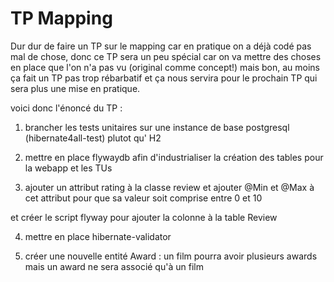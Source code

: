 # TP Mapping

Dur dur de faire un TP sur le mapping car en pratique on a déjà codé pas mal de chose, donc ce TP sera un peu spécial
car on va mettre des choses en place que l'on n'a pas vu (original comme concept!) mais bon,
au moins ça fait un TP pas trop rébarbatif et ça nous servira pour le prochain TP qui sera plus une mise en pratique.

voici donc l'énoncé du TP :

1) brancher les tests unitaires sur une instance de base postgresql (hibernate4all-test) plutot qu' H2

2) mettre en place flywaydb afin d'industrialiser la création des tables pour la webapp et les TUs

3) ajouter un attribut rating à la classe review et ajouter @Min et @Max à cet attribut pour que sa valeur soit comprise entre 0 et 10

et créer le script flyway pour ajouter la colonne à la table Review

4) mettre en place hibernate-validator

5) créer une nouvelle entité Award : un film pourra avoir plusieurs awards mais un award ne sera associé qu'à un film